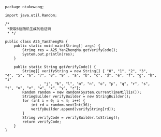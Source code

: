 	package niukewang;
	
	import java.util.Random;
	
	/*
	 *获取6位随机生成的验证码
	 * */
	
	public class A25_YanZhengMa {
		public static void main(String[] args) {
			String res = A25_YanZhengMa.getVerifyCode();
			System.out.println(res);
		}
	
		public static String getVerifyCode() {
			String[] verifyString = new String[] { "0", "1", "2", "3", "4", "5", "6", "7", "8", "9" , "a", "b", "c", "d", "e", "f", "g", "h", "i"
					, "j", "k", "l", "m", "n", "o", "p", "q", "r", "s", "t", "u", "v", "w", "x", "y", "z"};
			Random random = new Random(System.currentTimeMillis());
			StringBuilder verifyBuilder = new StringBuilder();
			for (int i = 0; i < 4; i++) {
				int rd = random.nextInt(36);
				verifyBuilder.append(verifyString[rd]);
			}
			String verifyCode = verifyBuilder.toString();
			return verifyCode;
		}
	}
